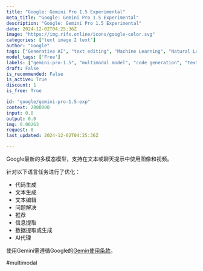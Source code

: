 ```yaml
---
title: "Google: Gemini Pro 1.5 Experimental"
meta_title: "Google: Gemini Pro 1.5 Experimental"
description: "Google: Gemini Pro 1.5 Experimental"
date: 2024-12-02T04:25:36Z
image: "https://img.rifx.online/icons/google-color.svg"
categories: ["text image 2 text"]
author: "Google"
tags: ["Generative AI", "text editing", "Machine Learning", "Natural Language Processing", "multimodal model", "Programming", "Free", "Technology", "AI agents", "gemini-pro-1.5", "code generation", "Google"]
model_tags: ['Free']
labels: ["gemini-pro-1.5", "multimodal model", "code generation", "text editing", "AI agents"]
draft: False
is_recommended: False
is_active: True
discount: 1
is_free: True

id: "google/gemini-pro-1.5-exp"
context: 2000000
input: 0.0
output: 0.0
img: 0.00263
request: 0
last_updated: 2024-12-02T04:25:36Z

---
```


Google最新的多模态模型，支持在文本或聊天提示中使用图像和视频。

针对以下语言任务进行了优化：

- 代码生成
- 文本生成
- 文本编辑
- 问题解决
- 推荐
- 信息提取
- 数据提取或生成
- AI代理

使用Gemini需遵循Google的[Gemin使用条款](https://ai.google.dev/terms)。

#multimodal

